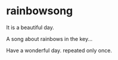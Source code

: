 # rainbowsong
It is a beautiful day.

A song about rainbows in the key...

Have a wonderful day.
 repeated only once. 
